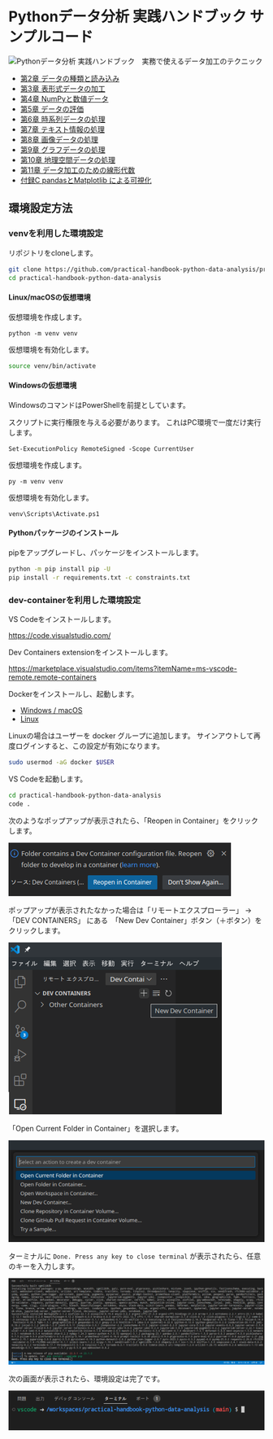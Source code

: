 # Pythonデータ分析 実践ハンドブック サンプルコード

![Pythonデータ分析 実践ハンドブック　実務で使えるデータ加工のテクニック](https://img.ips.co.jp/ij/22/1122101021/1122101021-520x.jpg)

- [第2章 データの種類と読み込み](./02-read-data)
- [第3章 表形式データの加工](./03-table-data)
- [第4章 NumPyと数値データ](./04-numerical)
- [第5章 データの評価](./05-evaluation)
- [第6章 時系列データの処理](./06-timeseries)
- [第7章 テキスト情報の処理](./07-text-data)
- [第8章 画像データの処理](./08-image-data)
- [第9章 グラフデータの処理](./09-graph-network)
- [第10章 地理空間データの処理](./10-geo-data)
- [第11章 データ加工のための線形代数](./appendix)
- [付録C pandasとMatplotlib による可視化](./11-math)

## 環境設定方法

### venvを利用した環境設定

リポジトリをcloneします。

```bash
git clone https://github.com/practical-handbook-python-data-analysis/practical-handbook-python-data-analysis.git
cd practical-handbook-python-data-analysis
```

#### Linux/macOSの仮想環境

仮想環境を作成します。

```
python -m venv venv
```

仮想環境を有効化します。

```bash
source venv/bin/activate
```

#### Windowsの仮想環境

WindowsのコマンドはPowerShellを前提としています。

スクリプトに実行権限を与える必要があります。 これはPC環境で一度だけ実行します。

```
Set-ExecutionPolicy RemoteSigned -Scope CurrentUser
```

仮想環境を作成します。

```
py -m venv venv
```

仮想環境を有効化します。

```
venv\Scripts\Activate.ps1
```

#### Pythonパッケージのインストール

pipをアップグレードし、パッケージをインストールします。

```bash
python -m pip install pip -U
pip install -r requirements.txt -c constraints.txt
```

### dev-containerを利用した環境設定

VS Codeをインストールします。

https://code.visualstudio.com/

Dev Containers extensionをインストールします。

https://marketplace.visualstudio.com/items?itemName=ms-vscode-remote.remote-containers

Dockerをインストールし、起動します。

- [Windows / macOS](https://www.docker.com/products/docker-desktop)
- [Linux](https://docs.docker.com/install/#supported-platforms)

Linuxの場合はユーザーを docker グループに追加します。 サインアウトして再度ログインすると、この設定が有効になります。

```bash
sudo usermod -aG docker $USER
```

VS Codeを起動します。

```bash
cd practical-handbook-python-data-analysis
code .
```

次のようなポップアップが表示されたら、「Reopen in Container」をクリックします。

![](./images/reopen_in_container.png)

ポップアップが表示されたなかった場合は「リモートエクスプローラー」 -> 「DEV CONTAINERS」 にある　「New Dev Container」ボタン（＋ボタン）をクリックします。

![](./images/new_dev_container.png)

「Open Current Folder in Container」を選択します。

![](./images/open_current_folder_in_container.png)

ターミナルに `Done. Press any key to close terminal` が表示されたら、任意のキーを入力します。

![](./images/done.png)

次の画面が表示されたら、環境設定は完了です。

![](./images/terminal.png)